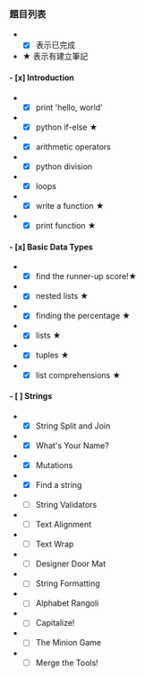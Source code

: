 ### 題目列表 
- - [x] 表示已完成
- ★ 表示有建立筆記
#### - [x] Introduction 
* - [x] print 'hello, world'
* - [x] python if-else ★
* - [x] arithmetic operators
* - [x] python division
* - [x] loops
* - [x] write a function ★
* - [x] print function ★
#### - [x] Basic Data Types
* - [x] find the runner-up score!★
* - [x] nested lists ★
* - [x] finding the percentage ★
* - [x] lists ★
* - [x] tuples ★
* - [x] list comprehensions ★
#### - [ ] Strings
* - [x] String Split and Join
* - [x] What's Your Name?
* - [x] Mutations
* - [x] Find a string
* - [ ] String Validators
* - [ ] Text Alignment
* - [ ] Text Wrap
* - [ ] Designer Door Mat
* - [ ] String Formatting
* - [ ] Alphabet Rangoli
* - [ ] Capitalize!
* - [ ] The Minion Game
* - [ ] Merge the Tools!
